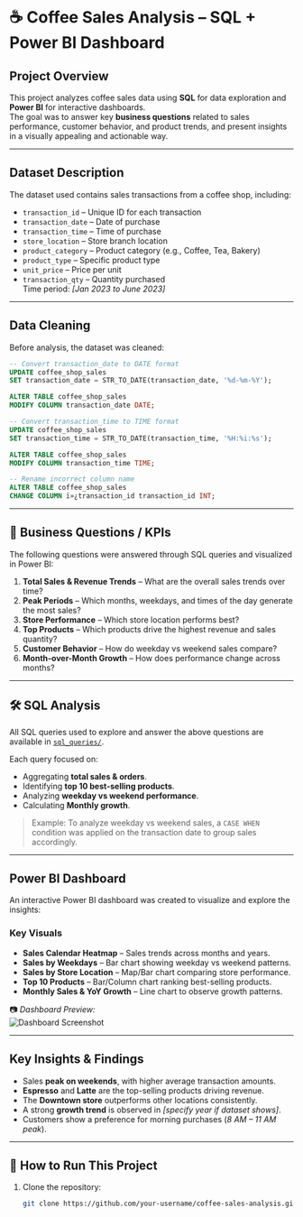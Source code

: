 # ☕ Coffee Sales Analysis – SQL + Power BI Dashboard

## Project Overview
This project analyzes coffee sales data using **SQL** for data exploration and **Power BI** for interactive dashboards.  
The goal was to answer key **business questions** related to sales performance, customer behavior, and product trends, and present insights in a visually appealing and actionable way.  

---

## Dataset Description
The dataset used contains sales transactions from a coffee shop, including:
- `transaction_id` – Unique ID for each transaction  
- `transaction_date` – Date of purchase  
- `transaction_time` – Time of purchase  
- `store_location` – Store branch location  
- `product_category` – Product category (e.g., Coffee, Tea, Bakery)  
- `product_type` – Specific product type  
- `unit_price` – Price per unit  
- `transaction_qty` – Quantity purchased  
Time period: *[Jan 2023 to June 2023]* 
---

## Data Cleaning
Before analysis, the dataset was cleaned:
```sql
-- Convert transaction_date to DATE format
UPDATE coffee_shop_sales
SET transaction_date = STR_TO_DATE(transaction_date, '%d-%m-%Y');

ALTER TABLE coffee_shop_sales
MODIFY COLUMN transaction_date DATE;

-- Convert transaction_time to TIME format
UPDATE coffee_shop_sales
SET transaction_time = STR_TO_DATE(transaction_time, '%H:%i:%s');

ALTER TABLE coffee_shop_sales
MODIFY COLUMN transaction_time TIME;

-- Rename incorrect column name
ALTER TABLE coffee_shop_sales
CHANGE COLUMN ï»¿transaction_id transaction_id INT;
```
---

## 🎯 Business Questions / KPIs
The following questions were answered through SQL queries and visualized in Power BI:  

1. **Total Sales & Revenue Trends** – What are the overall sales trends over time?  
2. **Peak Periods** – Which months, weekdays, and times of the day generate the most sales?  
3. **Store Performance** – Which store location performs best?  
4. **Top Products** – Which products drive the highest revenue and sales quantity?  
5. **Customer Behavior** – How do weekday vs weekend sales compare?  
6. **Month-over-Month Growth** – How does performance change across months?  

---

## 🛠️ SQL Analysis
All SQL queries used to explore and answer the above questions are available in [`sql_queries/`](./sql_queries).  

Each query focused on:  
- Aggregating **total sales & orders**.  
- Identifying **top 10 best-selling products**.  
- Analyzing **weekday vs weekend performance**.  
- Calculating **Monthly growth**.  

>  Example: To analyze weekday vs weekend sales, a `CASE WHEN` condition was applied on the transaction date to group sales accordingly.  

---

## Power BI Dashboard
An interactive Power BI dashboard was created to visualize and explore the insights:  

### Key Visuals
- **Sales Calendar Heatmap** – Sales trends across months and years.  
- **Sales by Weekdays** – Bar chart showing weekday vs weekend patterns.  
- **Sales by Store Location** – Map/Bar chart comparing store performance.  
- **Top 10 Products** – Bar/Column chart ranking best-selling products.  
- **Monthly Sales & YoY Growth** – Line chart to observe growth patterns.  

📷 *Dashboard Preview:*  
![Dashboard Screenshot](images/dashboard.png)  

---

## Key Insights & Findings
- Sales **peak on weekends**, with higher average transaction amounts.  
- **Espresso** and **Latte** are the top-selling products driving revenue.  
- The **Downtown store** outperforms other locations consistently.  
- A strong **growth trend** is observed in *[specify year if dataset shows]*.  
- Customers show a preference for morning purchases (*8 AM – 11 AM peak*).  

---

## 🚀 How to Run This Project
1. Clone the repository:
   ```bash
   git clone https://github.com/your-username/coffee-sales-analysis.git
   ```


